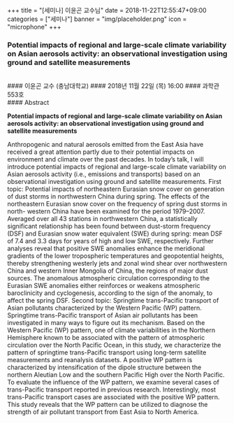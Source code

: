 +++
title = "[세미나] 이윤곤 교수님"
date = 2018-11-22T12:55:47+09:00
categories = ["세미나"]
banner = "img/placeholder.png"
icon = "microphone"
+++
###  Potential impacts of regional and large-scale climate variability on Asian aerosols activity: an observational investigation using ground and satellite measurements
<br>
#### 이윤곤 교수 (충남대학교)
#### 2018년 11월 22일 (목) 16:00
#### 과학관 553호
<br>
#### Abstract

**Potential impacts of regional and large-scale climate variability on Asian aerosols activity: an observational investigation using ground and satellite measurements**

Anthropogenic and natural aerosols emitted from the East Asia have received a great attention partly due to
their potential impacts on environment and climate over the past decades. In today’s talk, I will introduce potential
impacts of regional and large-scale climate variability on Asian aerosols activity (i.e., emissions and transports)
based on an observational investigation using ground and satellite measurements.
First topic: Potential impacts of northeastern Eurasian snow cover on generation of dust storms in
northwestern China during spring.
The effects of the northeastern Eurasian snow cover on the frequency of spring dust storms in north- western
China have been examined for the period 1979–2007. Averaged over all 43 stations in northwestern China, a
statistically significant relationship has been found between dust-storm frequency (DSF) and Eurasian snow water
equivalent (SWE) during spring: mean DSF of 7.4 and 3.3 days for years of high and low SWE, respectively.
Further analyses reveal that positive SWE anomalies enhance the meridional gradients of the lower tropospheric
temperatures and geopotential heights, thereby strengthening westerly jets and zonal wind shear over northwestern
China and western Inner Mongolia of China, the regions of major dust sources. The anomalous atmospheric
circulation corresponding to the Eurasian SWE anomalies either reinforces or weakens atmospheric baroclinicity
and cyclogenesis, according to the sign of the anomaly, to affect the spring DSF.
Second topic: Springtime trans-Pacific transport of Asian pollutants characterized by the Western Pacific (WP)
pattern.
Springtime trans-Pacific transport of Asian air pollutants has been investigated in many ways to figure out its
mechanism. Based on the Western Pacific (WP) pattern, one of climate variabilities in the Northern Hemisphere
known to be associated with the pattern of atmospheric circulation over the North Pacific Ocean, in this study, we
characterize the pattern of springtime trans-Pacific transport using long-term satellite measurements and
reanalysis datasets. A positive WP pattern is characterized by intensification of the dipole structure between the
northern Aleutian Low and the southern Pacific High over the North Pacific. To evaluate the influence of the WP
pattern, we examine several cases of trans-Pacific transport reported in previous research. Interestingly, most
trans-Pacific transport cases are associated with the positive WP pattern. This study reveals that the WP pattern
can be utilized to diagnose the strength of air pollutant transport from East Asia to North America.
